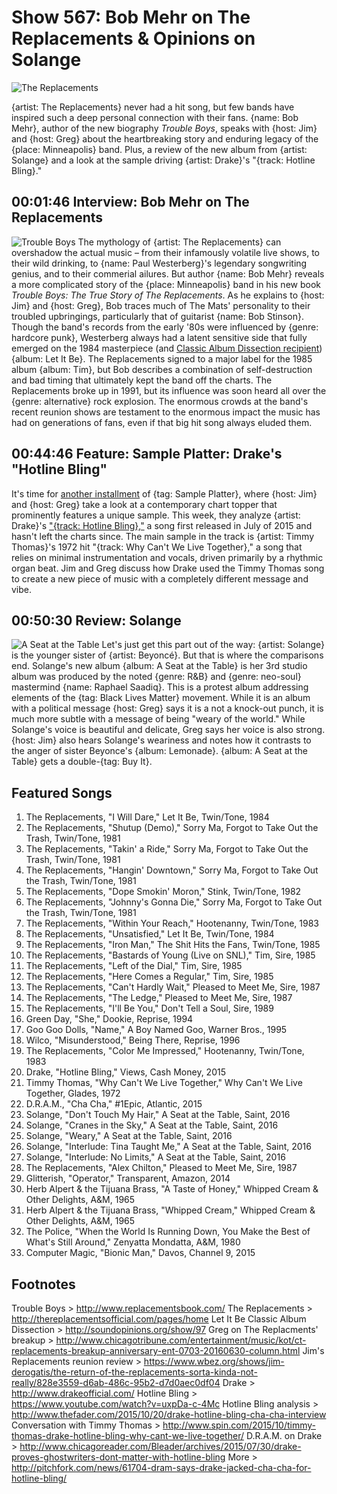 

# Show 567: Bob Mehr on The Replacements & Opinions on Solange

![The Replacements](https://sound-images.s3.amazonaws.com/images/2016/replacements_web.jpg)

{artist: The Replacements} never had a hit song, but few bands have inspired such a deep personal connection with their fans. {name: Bob Mehr}, author of the new biography *Trouble Boys*, speaks with {host: Jim} and {host: Greg} about the heartbreaking story and enduring legacy of the {place: Minneapolis} band. Plus, a review of the new album from {artist: Solange} and a look at the sample driving {artist: Drake}'s "{track: Hotline Bling}."

## 00:01:46 Interview: Bob Mehr on The Replacements

![Trouble Boys](https://sound-images.s3.amazonaws.com/images/2016/troubleboys_web.jpg)
The mythology of {artist: The Replacements} can overshadow the actual music – from their infamously volatile live shows, to their wild drinking, to {name: Paul Westerberg}'s legendary songwriting genius, and to their commerial ailures. But author {name: Bob Mehr} reveals a more complicated story of the {place: Minneapolis} band in his new book *Trouble Boys: The True Story of The Replacements*. As he explains to {host: Jim} and {host: Greg}, Bob traces much of The Mats' personality to their troubled upbringings, particularly that of guitarist {name: Bob Stinson}. Though the band's records from the early '80s were influenced by {genre: hardcore punk}, Westerberg always had a latent sensitive side that fully emerged on the 1984 masterpiece (and [Classic Album Dissection recipient](http://soundopinions.org/show/97/)) {album: Let It Be}. The Replacements signed to a major label for the 1985 album {album: Tim}, but Bob describes a combination of self-destruction and bad timing that ultimately kept the band off the charts. The Replacements broke up in 1991, but its influence was soon heard all over the {genre: alternative} rock explosion. The enormous crowds at the band's recent reunion shows are testament to the enormous impact the music has had on generations of fans, even if that big hit song always eluded them.

## 00:44:46 Feature: Sample Platter: Drake's "Hotline Bling"
It's time for [another installment](http://soundopinions.org/show/563/#kaleidoscope) of {tag: Sample Platter}, where {host: Jim} and {host: Greg} take a look at a contemporary chart topper that prominently features a unique sample. This week, they analyze {artist: Drake}'s ["{track: Hotline Bling},"](https://www.youtube.com/watch?v=uxpDa-c-4Mc) a song first released in July of 2015 and hasn't left the charts since. The main sample in the track is {artist: Timmy Thomas}'s 1972 hit "{track: Why Can't We Live Together}," a song that relies on minimal instrumentation and vocals, driven primarily by a rhythmic organ beat. Jim and Greg discuss how Drake used the Timmy Thomas song to create a new piece of music with a completely different message and vibe.

## 00:50:30 Review: Solange
![A Seat at the Table](http://is4.mzstatic.com/image/thumb/Music62/v4/3f/04/9a/3f049ab8-48e3-aa33-290f-b53b761ee99e/source/600x600bb.jpg "927803/1159507212")
Let's just get this part out of the way: {artist: Solange} is the younger sister of {artist: Beyoncé}. But that is where the comparisons end. Solange's new album {album: A Seat at the Table} is her 3rd studio album was produced by the noted {genre: R&B} and {genre: neo-soul} mastermind {name: Raphael Saadiq}. This is a protest album addressing elements of the {tag: Black Lives Matter} movement. While it is an album with a political message {host: Greg} says it is a not a knock-out punch, it is much more subtle with a message of being "weary of the world." While Solange's voice is beautiful and delicate, Greg says her voice is also strong. {host: Jim} also hears Solange's weariness and notes how it contrasts to the anger of sister Beyonce's {album: Lemonade}. {album: A Seat at the Table} gets a double-{tag: Buy It}.


## Featured Songs
1. The Replacements, "I Will Dare," Let It Be, Twin/Tone, 1984
1. The Replacements, "Shutup (Demo)," Sorry Ma, Forgot to Take Out the Trash, Twin/Tone, 1981
1. The Replacements, "Takin' a Ride," Sorry Ma, Forgot to Take Out the Trash, Twin/Tone, 1981
1. The Replacements, "Hangin' Downtown," Sorry Ma, Forgot to Take Out the Trash, Twin/Tone, 1981
1. The Replacements, "Dope Smokin' Moron," Stink, Twin/Tone, 1982
1. The Replacements, "Johnny's Gonna Die," Sorry Ma, Forgot to Take Out the Trash, Twin/Tone, 1981
1. The Replacements, "Within Your Reach," Hootenanny, Twin/Tone, 1983
1. The Replacements, "Unsatisfied," Let It Be, Twin/Tone, 1984
1. The Replacements, "Iron Man," The Shit Hits the Fans, Twin/Tone, 1985
1. The Replacements, "Bastards of Young (Live on SNL)," Tim, Sire, 1985
1. The Replacements, "Left of the Dial," Tim, Sire, 1985
1. The Replacements, "Here Comes a Regular," Tim, Sire, 1985
1. The Replacements, "Can't Hardly Wait," Pleased to Meet Me, Sire, 1987
1. The Replacements, "The Ledge," Pleased to Meet Me, Sire, 1987
1. The Replacements, "I'll Be You," Don't Tell a Soul, Sire, 1989
1. Green Day, "She," Dookie, Reprise, 1994
1. Goo Goo Dolls, "Name," A Boy Named Goo, Warner Bros., 1995
1. Wilco, "Misunderstood," Being There, Reprise, 1996
1. The Replacements, "Color Me Impressed," Hootenanny, Twin/Tone, 1983
1. Drake, "Hotline Bling," Views, Cash Money, 2015
1. Timmy Thomas, "Why Can't We Live Together," Why Can't We Live Together, Glades, 1972
1. D.R.A.M., "Cha Cha," #1Epic, Atlantic, 2015
1. Solange, "Don't Touch My Hair," A Seat at the Table, Saint, 2016
1. Solange, "Cranes in the Sky," A Seat at the Table, Saint, 2016
1. Solange, "Weary," A Seat at the Table, Saint, 2016
1. Solange, "Interlude: Tina Taught Me," A Seat at the Table, Saint, 2016
1. Solange, "Interlude: No Limits," A Seat at the Table, Saint, 2016
1. The Replacements, "Alex Chilton," Pleased to Meet Me, Sire, 1987
1. Glitterish, "Operator," Transparent, Amazon, 2014
1. Herb Alpert & the Tijuana Brass, "A Taste of Honey," Whipped Cream & Other Delights, A&M, 1965
1. Herb Alpert & the Tijuana Brass, "Whipped Cream," Whipped Cream & Other Delights, A&M, 1965
1. The Police, "When the World Is Running Down, You Make the Best of What's Still Around," Zenyatta Mondatta, A&M, 1980
1. Computer Magic, "Bionic Man," Davos, Channel 9, 2015

## Footnotes

Trouble Boys > http://www.replacementsbook.com/
The Replacements > http://thereplacementsofficial.com/pages/home
Let It Be Classic Album Dissection > http://soundopinions.org/show/97
Greg on The Replacments' breakup > http://www.chicagotribune.com/entertainment/music/kot/ct-replacements-breakup-anniversary-ent-0703-20160630-column.html
Jim's Replacements reunion review > https://www.wbez.org/shows/jim-derogatis/the-return-of-the-replacements-sorta-kinda-not-really/828e3559-d6ab-486c-95b2-d7d0aec0df04
Drake > http://www.drakeofficial.com/
Hotline Bling > https://www.youtube.com/watch?v=uxpDa-c-4Mc
Hotline Bling analysis > http://www.thefader.com/2015/10/20/drake-hotline-bling-cha-cha-interview
Conversation with Timmy Thomas > http://www.spin.com/2015/10/timmy-thomas-drake-hotline-bling-why-cant-we-live-together/
D.R.A.M. on Drake > http://www.chicagoreader.com/Bleader/archives/2015/07/30/drake-proves-ghostwriters-dont-matter-with-hotline-bling
More > http://pitchfork.com/news/61704-dram-says-drake-jacked-cha-cha-for-hotline-bling/


